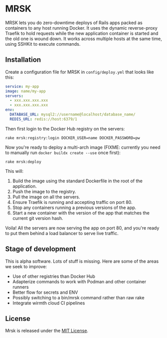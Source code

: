 # MRSK

MRSK lets you do zero-downtime deploys of Rails apps packed as containers to any host running Docker. It uses the dynamic reverse-proxy Traefik to hold requests while the new application container is started and the old one is wound down. It works across multiple hosts at the same time, using SSHKit to execute commands.

## Installation

Create a configuration file for MRSK in `config/deploy.yml` that looks like this:

```yaml
service: my-app
image: name/my-app
servers:
  - xxx.xxx.xxx.xxx
  - xxx.xxx.xxx.xxx
env:
  DATABASE_URL: mysql2://username@localhost/database_name/
  REDIS_URL: redis://host:6379/1
```

Then first login to the Docker Hub registry on the servers:

```
rake mrsk:registry:login DOCKER_USER=name DOCKER_PASSWORD=pw
```

Now you're ready to deploy a multi-arch image (FIXME: currently you need to manually run `docker buildx create --use` once first):

```
rake mrsk:deploy
```

This will:

1. Build the image using the standard Dockerfile in the root of the application.
2. Push the image to the registry.
3. Pull the image on all the servers.
4. Ensure Traefik is running and accepting traffic on port 80.
5. Stop any containers running a previous versions of the app.
6. Start a new container with the version of the app that matches the current git version hash.

Voila! All the servers are now serving the app on port 80, and you're ready to put them behind a load balancer to serve live traffic.

## Stage of development

This is alpha software. Lots of stuff is missing. Here are some of the areas we seek to improve:

- Use of other registries than Docker Hub
- Adapterize commands to work with Podman and other container runners
- Better flow for secrets and ENV
- Possibly switching to a bin/mrsk command rather than raw rake
- Integrate wirmth cloud CI pipelines

## License

Mrsk is released under the [MIT License](https://opensource.org/licenses/MIT).
